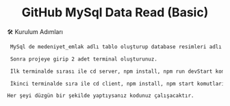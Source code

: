 <h1 align="center">
  GitHub MySql Data Read (Basic)
</h1>
🛠️ Kurulum Adımları

```bash
 MySql de medeniyet_emlak adlı tablo oluşturup database resimleri adlı dosyadaki sütunları oluşturunuz.
```

```bash
 Sonra projeye girip 2 adet terminal oluşturunuz.
```

```bash
 İlk terminalde sırası ile cd server, npm install, npm run devStart komutlarını yazınız.
```

```bash
 İkinci terminalde sıra ile cd client, npm install, npm start komutlarını yazınız.
```

```bash
Her şeyi düzgün bir şekilde yaptıysanız kodunuz çalışacaktır.
```
